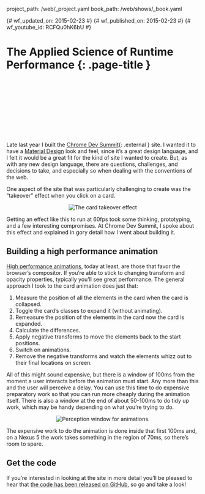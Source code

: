 project_path: /web/_project.yaml book_path: /web/shows/_book.yaml

{# wf_updated_on: 2015-02-23 #} {# wf_published_on: 2015-02-23 #} {# wf_youtube_id: RCFQu0hK6bU #}

# The Applied Science of Runtime Performance {: .page-title }

<div class="video-wrapper">
  <iframe class="devsite-embedded-youtube-video" data-video-id="RCFQu0hK6bU"
          data-autohide="1" data-showinfo="0" frameborder="0" allowfullscreen>
  </iframe>
</div>

Late last year I built the [Chrome Dev Summit](https://developer.chrome.com/devsummit/){: .external } site. I wanted it to have a [Material Design](https://www.google.com/design/spec/) look and feel, since it’s a great design language, and I felt it would be a great fit for the kind of site I wanted to create. But, as with any new design language, there are questions, challenges, and decisions to take, and especially so when dealing with the conventions of the web.

One aspect of the site that was particularly challenging to create was the “takeover” effect when you click on a card.

<p style="text-align: center;">
  <img src="/web/shows/imgs/cds/2014/applied-science/takeover.gif" alt="The card takeover effect" />
</p>

Getting an effect like this to run at 60fps took some thinking, prototyping, and a few interesting compromises. At Chrome Dev Summit, I spoke about this effect and explained in gory detail how I went about building it.

## Building a high performance animation

[High performance animations](http://www.html5rocks.com/en/tutorials/speed/high-performance-animations/), today at least, are those that favor the browser’s compositor. If you’re able to stick to changing transform and opacity properties, typically you’ll see great performance. The general approach I took to the card animation does just that:

1. Measure the position of all the elements in the card when the card is collapsed.
2. Toggle the card’s classes to expand it (without animating).
3. Remeasure the position of the elements in the card now the card is expanded.
4. Calculate the differences.
5. Apply negative transforms to move the elements back to the start positions.
6. Switch on animations.
7. Remove the negative transforms and watch the elements whizz out to their final locations on screen.

All of this might sound expensive, but there is a window of 100ms from the moment a user interacts before the animation must start. Any more than this and the user will perceive a delay. You can use this time to do expensive preparatory work so that you can run more cheaply during the animation itself. There is also a window at the end of about 50-100ms to do tidy up work, which may be handy depending on what you’re trying to do.

<p style="text-align: center;">
  <img src="/web/shows/imgs/cds/2014/applied-science/100ms-vs-60fps.png" alt="Perception window for animations." />
</p>

The expensive work to do the animation is done inside that first 100ms and, on a Nexus 5 the work takes something in the region of 70ms, so there’s room to spare.

## Get the code

If you’re interested in looking at the site in more detail you’ll be pleased to hear that [the code has been released on GitHub](https://github.com/GoogleChrome/devsummit), so go and take a look!